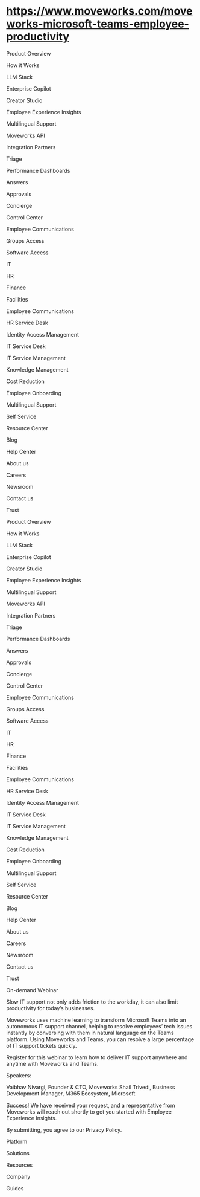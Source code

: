 # https://www.moveworks.com/moveworks-microsoft-teams-employee-productivity

Product Overview

How it Works

LLM Stack

Enterprise Copilot

Creator Studio

Employee Experience Insights

Multilingual Support

Moveworks API

Integration Partners

Triage

Performance Dashboards

Answers

Approvals

Concierge

Control Center

Employee Communications

Groups Access

Software Access

IT

HR

Finance

Facilities

Employee Communications

HR Service Desk

Identity Access Management

IT Service Desk

IT Service Management

Knowledge Management

Cost Reduction

Employee Onboarding

Multilingual Support

Self Service

Resource Center

Blog

Help Center

About us

Careers

Newsroom

Contact us

Trust

Product Overview

How it Works

LLM Stack

Enterprise Copilot

Creator Studio

Employee Experience Insights

Multilingual Support

Moveworks API

Integration Partners

Triage

Performance Dashboards

Answers

Approvals

Concierge

Control Center

Employee Communications

Groups Access

Software Access

IT

HR

Finance

Facilities

Employee Communications

HR Service Desk

Identity Access Management

IT Service Desk

IT Service Management

Knowledge Management

Cost Reduction

Employee Onboarding

Multilingual Support

Self Service

Resource Center

Blog

Help Center

About us

Careers

Newsroom

Contact us

Trust

On-demand Webinar

Slow IT support not only adds friction to the workday, it can also limit productivity for today’s businesses.

Moveworks uses machine learning to transform Microsoft Teams into an autonomous IT support channel, helping to resolve employees’ tech issues instantly by conversing with them in natural language on the Teams platform. Using Moveworks and Teams, you can resolve a large percentage of IT support tickets quickly.

Register for this webinar to learn how to deliver IT support anywhere and anytime with Moveworks and Teams.

Speakers:


Vaibhav Nivargi, Founder & CTO, Moveworks
Shail Trivedi, Business Development Manager, M365 Ecosystem, Microsoft

Success! We have received your request, and a representative from Moveworks will reach out shortly to get you started with Employee Experience Insights.

By submitting, you agree to our Privacy Policy.

Platform

Solutions

Resources

Company

Guides



